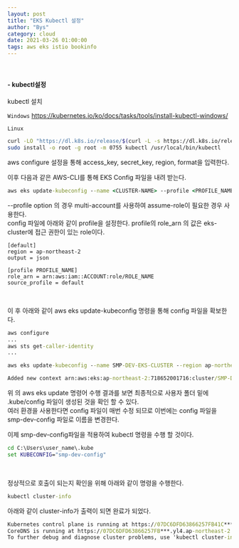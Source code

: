 ```yaml
---
layout: post
title: "EKS Kubectl 설정"
author: "Bys"
category: cloud
date: 2021-03-26 01:00:00
tags: aws eks istio bookinfo
---
```

<br>

#### - kubectl설정  
kubectl 설치

`Windows`
https://kubernetes.io/ko/docs/tasks/tools/install-kubectl-windows/

`Linux`
```bash
curl -LO "https://dl.k8s.io/release/$(curl -L -s https://dl.k8s.io/release/stable.txt)/bin/linux/amd64/kubectl"
sudo install -o root -g root -m 0755 kubectl /usr/local/bin/kubectl
```


aws configure 설정을 통해 access_key, secret_key, region, format을 입력한다.  

이후 다음과 같은 AWS-CLI를 통해 EKS Config 파일을 내려 받는다.  
```cmd
aws eks update-kubeconfig --name <CLUSTER-NAME> --profile <PROFILE_NAME> --region <REGION_NAME>
```

\--profile option 의 경우 multi-account를 사용하여 assume-role이 필요한 경우 사용한다.  
 config 파일에 아래와 같이 profile을 설정한다. profile의 role_arn 의 값은 eks-cluster에 접근 권한이 있는 role이다.  
```config
[default]
region = ap-northeast-2
output = json

[profile PROFILE_NAME]
role_arn = arn:aws:iam::ACCOUNT:role/ROLE_NAME
source_profile = default
```
<br>

이 후 아래와 같이 aws eks update-kubeconfig 명령을 통해 config 파일을 확보한다.  
```cmd
aws configure  
...
aws sts get-caller-identity 
...

aws eks update-kubeconfig --name SMP-DEV-EKS-CLUSTER --region ap-northeast-2
```
```cmd
Added new context arn:aws:eks:ap-northeast-2:718652001716:cluster/SMP-DEV-EKS-CLUSTER to C:\Users\user_name\.kube\config
```

위 의 aws eks update 명령어 수행 결과를 보면 최종적으로 사용자 폴더 밑에 .kube/config 파일이 생성된 것을 확인 할 수 있다.  
여러 환경을 사용한다면 config 파일이 매번 수정 되므로 이번에는 config 파일을 smp-dev-config 파일로 이름을 변경한다.  

이제 smp-dev-config파일을 적용하여 kubectl 명령을 수행 할 것이다.  
```cmd
cd C:\Users\user_name\.kube
set KUBECONFIG="smp-dev-config"
```
<br>

정상적으로 호출이 되는지 확인을 위해 아래와 같이 명령을 수행한다.  
```cmd
kubectl cluster-info
```
아래와 같이 cluster-info가 출력이 되면 완료가 되었다.  
```cmd
Kubernetes control plane is running at https://07DC6DFD63866257FB41C****************.yl4.ap-northeast-2.eks.amazonaws.com
CoreDNS is running at https://07DC6DFD63866257FB***.yl4.ap-northeast-2.eks.amazonaws.com/api/v1/namespaces/kube-system/services/kube-dns:dns/proxy
To further debug and diagnose cluster problems, use 'kubectl cluster-info dump'.
```